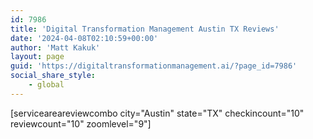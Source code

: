 ```yaml
---
id: 7986
title: 'Digital Transformation Management Austin TX Reviews'
date: '2024-04-08T02:10:59+00:00'
author: 'Matt Kakuk'
layout: page
guid: 'https://digitaltransformationmanagement.ai/?page_id=7986'
social_share_style:
    - global
---
```


\[serviceareareviewcombo city="Austin" state="TX" checkincount="10" reviewcount="10" zoomlevel="9"\]